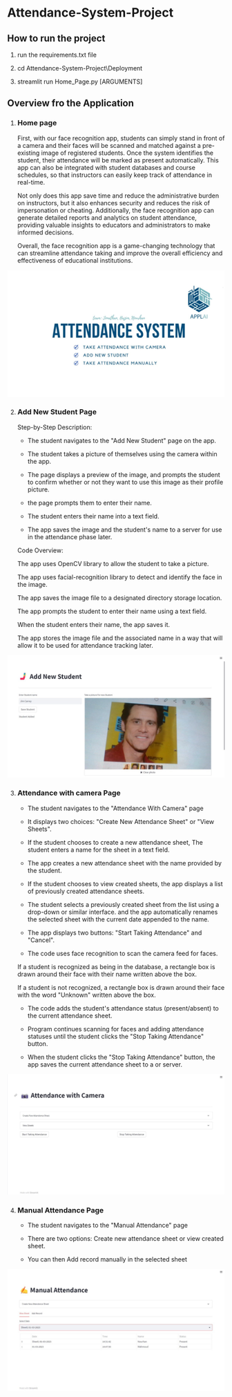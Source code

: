 # Attendance-System-Project

## How to run the project

1. run the requirements.txt file 

2. cd Attendance-System-Project\Deployment 

3. streamlit run Home_Page.py [ARGUMENTS]


## Overview fro the Application

1. ### Home page 

    First, with our face recognition app, students can simply stand in front of a camera and their faces will be scanned and matched against a pre-existing image of registered students. Once the system identifies the student, their attendance will be marked as present automatically. This app can also be integrated with student databases and course schedules, so that instructors can easily keep track of attendance in real-time. 

    Not only does this app save time and reduce the administrative burden on instructors, but it also enhances security and reduces the risk of impersonation or cheating. Additionally, the face recognition app can generate detailed reports and analytics on student attendance, providing valuable insights to educators and administrators to make informed decisions. 

    Overall, the face recognition app is a game-changing technology that can streamline attendance taking and improve the overall efficiency and effectiveness of educational institutions. 
    
    
    

 
<img src="./7.Documentation/home.jpeg" alt="home">




2. ### Add New Student Page 

 

    Step-by-Step Description: 

    

    - The student navigates to the "Add New Student" page on the app. 

    - The student takes a picture of themselves using the camera within the app. 

    - The page displays a preview of the image, and prompts the student to confirm whether or not they want to use this image as their profile picture. 

    - the page prompts them to enter their name. 

    - The student enters their name into a text field. 

    - The app saves the image and the student's name to a server for use in the attendance phase later. 

    

    Code Overview: 

    

    The app uses OpenCV library to allow the student to take a picture. 

    The app uses facial-recognition library to detect and identify the face in the image. 

    The app saves the image file to a designated directory storage location. 

    The app prompts the student to enter their name using a text field. 

    When the student enters their name, the app saves it. 

    The app stores the image file and the associated name in a way that will allow it to be used for attendance tracking later. 
    
    
    

<img src="./7.Documentation/Add_Student.jpeg" alt="add student">





3. ### Attendance with camera Page 

 

    - The student navigates to the "Attendance With Camera" page  

    - It displays two choices: "Create New Attendance Sheet" or "View Sheets". 

    - If the student chooses to create a new attendance sheet, The student enters a name for the sheet in a text field. 

    - The app creates a new attendance sheet with the name provided by the student. 

    - If the student chooses to view created sheets, the app displays a list of previously created attendance sheets. 

    - The student selects a previously created sheet from the list using a drop-down or similar interface. and the app automatically renames the selected sheet with the current date appended to the name. 

    - The app displays two buttons: "Start Taking Attendance" and "Cancel". 

    - The code uses face recognition to scan the camera feed for faces. 

    If a student is recognized as being in the database, a rectangle box is drawn around their face with their name written above the box. 

    If a student is not recognized, a rectangle box is drawn around their face with the word "Unknown" written above the box. 

    - The code adds the student's attendance status (present/absent) to the current attendance sheet. 

    - Program continues scanning for faces and adding attendance statuses until the student clicks the "Stop Taking Attendance" button. 

    - When the student clicks the "Stop Taking Attendance" button, the app saves the current attendance sheet to a or server.
    
    
    



<img src="./7.Documentation/attendance_with_camera.jpeg" alt="attendance">






4. ### Manual Attendance Page 

 

    - The student navigates to the "Manual Attendance" page  

    - There are two options: Create new attendance sheet or view created sheet. 

    - You can then Add record manually in the selected sheet 






<img src="./7.Documentation/manual_attendance.jpeg" alt="manual attendance">
